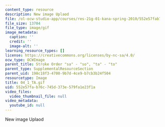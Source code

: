 ```yaml
---
content_type: resource
description: New image Uplaod
file: /ol-ocw-studio-app/courses/res-21g-01-kana-spring-2010/552e57fab76c745d373e579fa1e23f1a_04_1_TA.gif
file_size: 13704
file_type: image/gif
image_metadata:
  caption: ''
  credit: ''
  image-alt: ''
learning_resource_types: []
license: https://creativecommons.org/licenses/by-nc-sa/4.0/
ocw_type: OCWImage
parent_title: Stroke Order "sa" - "so", "ta" - "to"
parent_type: SupplementalResourceSection
parent_uid: 198c18f3-4700-9b7d-4ce9-b7cb3b24f504
resourcetype: Image
title: 04_1_TA.gif
uid: 552e57fa-b76c-745d-373e-579fa1e23f1a
video_files:
  video_thumbnail_file: null
video_metadata:
  youtube_id: null
---
```

New image Uplaod